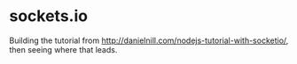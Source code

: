 sockets.io
==========

Building the tutorial from
http://danielnill.com/nodejs-tutorial-with-socketio/, then seeing where that
leads.
